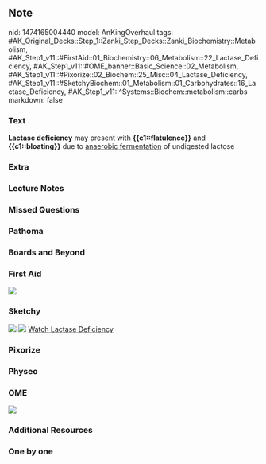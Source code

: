 ## Note
nid: 1474165004440
model: AnKingOverhaul
tags: #AK_Original_Decks::Step_1::Zanki_Step_Decks::Zanki_Biochemistry::Metabolism, #AK_Step1_v11::#FirstAid::01_Biochemistry::06_Metabolism::22_Lactase_Deficiency, #AK_Step1_v11::#OME_banner::Basic_Science::02_Metabolism, #AK_Step1_v11::#Pixorize::02_Biochem::25_Misc::04_Lactase_Deficiency, #AK_Step1_v11::#SketchyBiochem::01_Metabolism::01_Carbohydrates::16_Lactase_Deficiency, #AK_Step1_v11::^Systems::Biochem::metabolism::carbs
markdown: false

### Text
<div>
  <div>
    <b>Lactase deficiency</b> may present with
    <b>{{c1::flatulence}}</b> and <b>{{c1::bloating}}</b> due to
    <u>anaerobic fermentation</u> of undigested lactose
  </div>
</div>

### Extra


### Lecture Notes


### Missed Questions


### Pathoma


### Boards and Beyond


### First Aid
<img src="tmplHTVF1.png">

### Sketchy
<img src="Screen%20Shot%202021-01-07%20at%2015.09.11.jpg">
<img src="Screen%20Shot%202021-01-07%20at%2015.09.25.jpg"> <a href=
"https://dashboard.sketchy.com/study/medical/courses/medical-biochemistry/units/medical-biochemistry-metabolism/videos/medical-biochemistry-metabolism-carbohydrates-lactase-deficiency?utm_source=anki&utm_medium=partnership&utm_campaign=february_update&utm_content=medical">
Watch Lactase Deficiency</a>

### Pixorize


### Physeo


### OME
<div class="ome-widget">
  <a href=
  "https://onlinemeded.org/spa/metabolism?ref=anki"><img src=
  "_OME_AnkiFlashcards_Topic_3.png"></a>
</div>

### Additional Resources


### One by one

